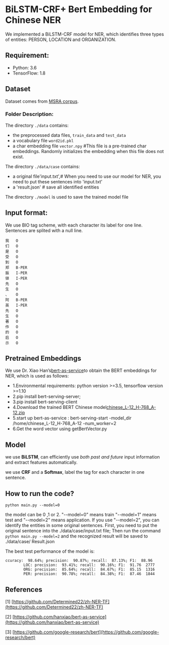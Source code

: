 # BiLSTM-CRF+ Bert Embedding for Chinese NER

We implemented a BiLSTM-CRF model for NER, which identifies three types of entities: PERSON, LOCATION and ORGANIZATION.

## Requirement:

- Python: 3.6 
- TensorFlow: 1.8

## Dataset
Dataset comes from [MSRA corpus](http://sighan.cs.uchicago.edu/bakeoff2006/).

### Folder Description:

The directory `./data` contains:

- the preprocessed data files, `train_data` and `test_data` 
- a vocabulary file `word2id.pkl` 
- a char embedding file `vector.npy`   #This file is a pre-trained char embeddings. Randomly initializes the embedding when this file does not exist.


The directory `./data/case` contains:
- a original file'input.txt',# When you need to use our model for NER, you need to put these sentences into 'input.txt'
- a 'result.json' # save all identified entities

The directory `./model` is used to save the trained model file

## Input format:

 We use BIO tag scheme, with each character its label for one line. Sentences are splited with a null line.
```
我	O
们	O
是	O
受	O
到	O
郑	B-PER
振	I-PER
铎	I-PER
先	O
生	O
、	O
阿	B-PER
英	I-PER
先	O
生	O
著	O
作	O
的	O
启	O
示	O
```
## Pretrained Embeddings

We use Dr. Xiao Han’s[bert-as-service](https://github.com/hanxiao/bert-as-service)to obtain the BERT embeddings for NER, which is used as follows:
- 1.Environmental requirements: python version >=3.5, tensorflow version >=1.10
- 2.pip install  bert-serving-server; 
- 3.pip install bert-serving-client
- 4.Download the trained BERT Chinese model[chinese_L-12_H-768_A-12.zip](https://storage.googleapis.com/bert_models/2018_11_03/chinese_L-12_H-768_A-12.zip)
- 5.start up bert-as-service : bert-serving-start -model_dir /home/chinese_L-12_H-768_A-12 -num_worker=2
- 6.Get the word vector using getBertVector.py

## Model

we use __BiLSTM__, can efficiently use *both past and future* input information and extract features automatically.

we use __CRF__ and a __Softmax__,  label the tag for each character in one sentence. 

## How to run the code?

`python main.py --model=0`

the model can be 0 ,1 or 2.
"--model=0" means train "--model=1" means test and "--model=2" means application.
If you use "--model=2", you can identify the entities in some original sentences.
First, you need to put the original sentence into the ./data/case/input.txt file;
Then run the command `python main.py --model=2` and the recognized result will be saved to ./data/case/ Result.json


The best test performance of the model is:
```
ccuracy:  98.64%; precision:  90.87%; recall:  87.13%; F1:  88.96
        LOC: precision:  93.41%; recall:  90.16%; F1:  91.76  2777
        ORG: precision:  85.64%; recall:  84.67%; F1:  85.15  1316
        PER: precision:  90.78%; recall:  84.38%; F1:  87.46  1844
```



## References

\[1\] [https://github.com/Determined22/zh-NER-TF](https://github.com/Determined22/zh-NER-TF)

\[2\] [https://github.com/hanxiao/bert-as-service](https://github.com/hanxiao/bert-as-service)

\[3\] [https://github.com/google-research/bert](https://github.com/google-research/bert)